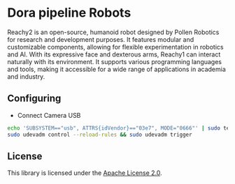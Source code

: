 # Dora pipeline Robots

Reachy2 is an open-source, humanoid robot designed by Pollen Robotics for research and development purposes. It features
modular and customizable components, allowing for flexible experimentation in robotics and AI. With its expressive face
and dexterous arms, Reachy1 can interact naturally with its environment. It supports various programming languages and
tools, making it accessible for a wide range of applications in academia and industry.

## Configuring

- Connect Camera USB

```bash
echo 'SUBSYSTEM=="usb", ATTRS{idVendor}=="03e7", MODE="0666"' | sudo tee /etc/udev/rules.d/80-movidius.rules
sudo udevadm control --reload-rules && sudo udevadm trigger
```

## License

This library is licensed under the [Apache License 2.0](../../LICENSE).